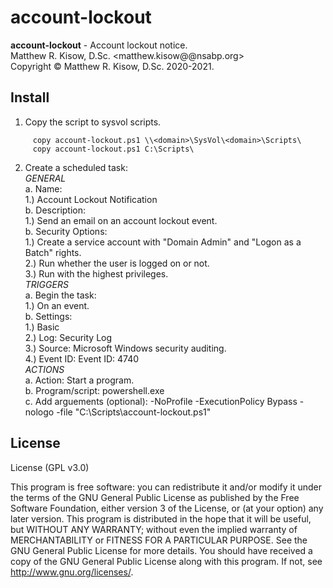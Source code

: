 # account-lockout
**account-lockout** - Account lockout notice.<br>
Matthew R. Kisow, D.Sc. <matthew.kisow@@nsabp.org><br>
Copyright &copy; Matthew R. Kisow, D.Sc.  2020-2021. 

## Install
1. Copy the script to sysvol scripts.
```shell
     copy account-lockout.ps1 \\<domain>\SysVol\<domain>\Scripts\
	 copy account-lockout.ps1 C:\Scripts\
```
2.  Create a scheduled task:<br>
    *GENERAL*<br>
    a. Name:<br>
	   1.) Account Lockout Notification<br>
	b. Description:<br>
	   1.) Send an email on an account lockout event.<br>
	b. Security Options:<br>
	   1.) Create a service account with "Domain Admin" and "Logon as a Batch" rights.<br>
	   2.) Run whether the user is logged on or not.<br>
	   3.) Run with the highest privileges.<br>
     *TRIGGERS*<br>
	a. Begin the task:<br>
	   1.) On an event.<br>
	b. Settings:<br>
	   1.) Basic<br>
	   2.) Log:      Security Log<br>
	   3.) Source:   Microsoft Windows security auditing.<br>
	   4.) Event ID: Event ID: 4740<br>
     *ACTIONS*<br>
	a. Action:         Start a program.<br>
	b. Program/script: powershell.exe<br>
	c. Add arguements (optional): -NoProfile -ExecutionPolicy Bypass -nologo -file "C:\Scripts\account-lockout.ps1"<br>

## License
License (GPL v3.0)

This program is free software: you can redistribute it and/or modify it under the terms of the GNU General Public License as published by the Free Software Foundation, either version 3 of the License, or (at your option) any later version. This program is distributed in the hope that it will be useful, but WITHOUT ANY WARRANTY; without even the implied warranty of MERCHANTABILITY or FITNESS FOR A PARTICULAR PURPOSE.  See the GNU General Public License for more details. You should have received a copy of the GNU General Public License along with this program.  If not, see <http://www.gnu.org/licenses/>.

